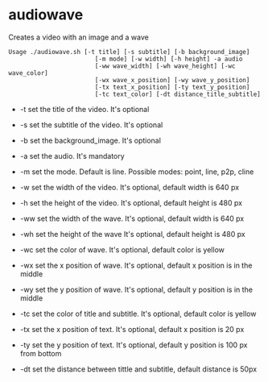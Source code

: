 # audiowave

Creates a video with an image and a wave

```
Usage ./audiowave.sh [-t title] [-s subtitle] [-b background_image]
                        [-m mode] [-w width] [-h height] -a audio
                        [-ww wave_width] [-wh wave_height] [-wc wave_color]
                        [-wx wave_x_position] [-wy wave_y_position]
                        [-tx text_x_position] [-ty text_y_position]
                        [-tc text_color] [-dt distance_title_subtitle]
```

* -t set the title of the video. It's optional
* -s set the subtitle of the video. It's optional
* -b set the background_image. It's optional
* -a set the audio. It's mandatory
* -m set the mode. Default is line. Possible modes: point, line, p2p, cline
* -w set the width of the video. It's optional, default width is 640 px
* -h set the height of the video. It's optional, default height is 480 px

* -ww set the width of the wave. It's optional, default width is 640 px
* -wh set the height of the wave It's optional, default height is 480 px
* -wc set the color of wave. It's optional, default color is yellow
* -wx set the x position of wave. It's optional, default x position is in the middle
* -wy set the y position of wave. It's optional, default y position is in the middle

* -tc set the color of title and subtitle. It's optional, default color is yellow
* -tx set the x position of text. It's optional, default x position is 20 px
* -ty set the y position of text. It's optional, default y position is 100 px from bottom
* -dt set the distance between tittle and subtitle, default distance is 50px